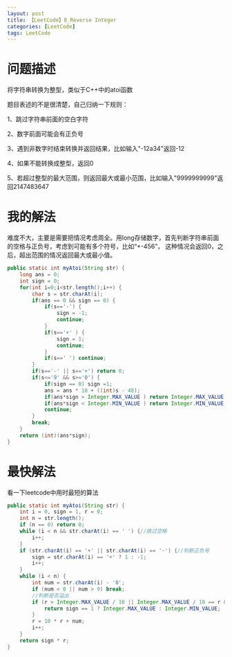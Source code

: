 ```yaml
---
layout: post
title: 【LeetCode】8_Reverse Integer
categories: [LeetCode]
tags: LeetCode
---
```


# 问题描述

将字符串转换为整型，类似于C++中的atoi函数

题目表述的不是很清楚，自己归纳一下规则：

1、跳过字符串前面的空白字符

2、数字前面可能会有正负号

3、遇到非数字时结束转换并返回结果，比如输入"-12a34"返回-12

4、如果不能转换成整型，返回0

5、若超过整型的最大范围，则返回最大或最小范围，比如输入"9999999999"返回2147483647

# 我的解法

难度不大，主要是需要把情况考虑周全。用long存储数字，首先判断字符串前面的空格与正负号，考虑到可能有多个符号，比如“+-456”，
这种情况会返回0，之后，超出范围的情况返回最大或最小值。

```java
public static int myAtoi(String str) {
	long ans = 0;
	int sign = 0;
	for(int i=0;i<str.length();i++) {
		char s = str.charAt(i);
		if(ans == 0 && sign == 0) {
			if(s=='-') {
				sign = -1;
				continue;
			} 
			if(s=='+' ) {
				sign = 1;
				continue;
			}
			if(s==' ') continue;
		}
		if(s=='-' || s=='+') return 0;
		if(s<='9' && s>='0') {	
			if(sign == 0) sign =1;
			ans = ans * 10 + ((int)s - 48); 
			if(ans*sign > Integer.MAX_VALUE ) return Integer.MAX_VALUE;
			if(ans*sign < Integer.MIN_VALUE ) return Integer.MIN_VALUE;
			continue;
		}
		break;
	}
	return (int)(ans*sign);
}
```

# 最快解法

看一下leetcode中用时最短的算法

```java
public static int myAtoi(String str) {
	int i = 0, sign = 1, r = 0;
	int n = str.length();
    if (n == 0) return 0;
    while (i < n && str.charAt(i) == ' ') {//跳过空格
		i++;
	}
	if (str.charAt(i) == '+' || str.charAt(i) == '-') {//判断正负号
		sign = str.charAt(i) == '+' ? 1 : -1;
		i++;
	}
	while (i < n) {
		int num = str.charAt(i) - '0';
		if (num < 0 || num > 9) break;
		//判断是否溢出
		if (r > Integer.MAX_VALUE / 10 || Integer.MAX_VALUE / 10 == r && Integer.MAX_VALUE % 10 < num) {
			return sign == 1 ? Integer.MAX_VALUE : Integer.MIN_VALUE;
		}
		r = 10 * r + num;
		i++;
	}
	return sign * r;
}
```
